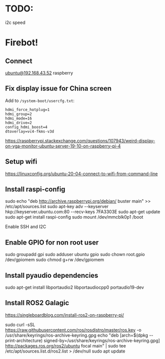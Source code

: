 
# TODO:

i2c speed

# Firebot!

## Connect

ubuntu@192.168.43.52
raspberry

## Fix display issue for China screen

Add to `/system-boot/usercfg.txt`:

```
hdmi_force_hotplug=1
hdmi_group=2
hdmi_mode=16
hdmi_drive=2
config_hdmi_boost=4
dtoverlay=vc4-fkms-v3d
```

https://raspberrypi.stackexchange.com/questions/107943/weird-display-on-vga-monitor-ubuntu-server-19-10-on-raspberry-pi-4

## Setup wifi

https://linuxconfig.org/ubuntu-20-04-connect-to-wifi-from-command-line

## Install raspi-config

sudo echo "deb http://archive.raspberrypi.org/debian/ buster main" >> /etc/apt/sources.list
sudo apt-key adv --keyserver hkp://keyserver.ubuntu.com:80 --recv-keys 7FA3303E
sudo apt-get update
sudo apt-get install raspi-config
sudo mount /dev/mmcblk0p1 /boot

Enable SSH and I2C

## Enable GPIO for non root user

sudo groupadd gpi
sudo adduser ubuntu gpio
sudo chown root.gpio /dev/gpiomem
sudo chmod g+rw /dev/gpiomem

## Install pyaudio dependencies

sudo apt-get install libportaudio2 libportaudiocpp0 portaudio19-dev

## Install ROS2 Galagic

https://singleboardblog.com/install-ros2-on-raspberry-pi/

sudo curl -sSL https://raw.githubusercontent.com/ros/rosdistro/master/ros.key  -o /usr/share/keyrings/ros-archive-keyring.gpg
echo "deb [arch=$(dpkg --print-architecture) signed-by=/usr/share/keyrings/ros-archive-keyring.gpg] http://packages.ros.org/ros2/ubuntu focal main" | sudo tee /etc/apt/sources.list.d/ros2.list > /dev/null
sudo apt update
